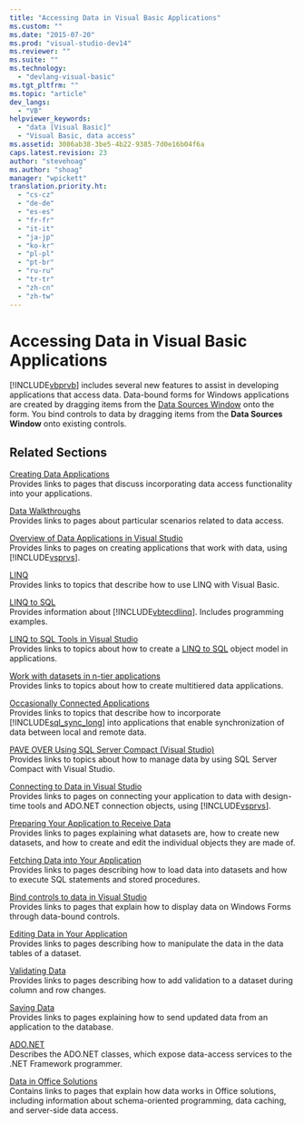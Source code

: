 ```yaml
---
title: "Accessing Data in Visual Basic Applications"
ms.custom: ""
ms.date: "2015-07-20"
ms.prod: "visual-studio-dev14"
ms.reviewer: ""
ms.suite: ""
ms.technology: 
  - "devlang-visual-basic"
ms.tgt_pltfrm: ""
ms.topic: "article"
dev_langs: 
  - "VB"
helpviewer_keywords: 
  - "data [Visual Basic]"
  - "Visual Basic, data access"
ms.assetid: 3086ab38-3be5-4b22-9385-7d0e16b04f6a
caps.latest.revision: 23
author: "stevehoag"
ms.author: "shoag"
manager: "wpickett"
translation.priority.ht: 
  - "cs-cz"
  - "de-de"
  - "es-es"
  - "fr-fr"
  - "it-it"
  - "ja-jp"
  - "ko-kr"
  - "pl-pl"
  - "pt-br"
  - "ru-ru"
  - "tr-tr"
  - "zh-cn"
  - "zh-tw"
---
```

# Accessing Data in Visual Basic Applications
[!INCLUDE[vbprvb](../../csharp/programming-guide/concepts/linq/includes/vbprvb_md.md)] includes several new features to assist in developing applications that access data. Data-bound forms for Windows applications are created by dragging items from the [Data Sources Window](../Topic/Data%20Sources%20Window.md) onto the form. You bind controls to data by dragging items from the **Data Sources Window** onto existing controls.  
  
## Related Sections  
 [Creating Data Applications](../Topic/Creating%20Data%20Applications.md)  
 Provides links to pages that discuss incorporating data access functionality into your applications.  
  
 [Data Walkthroughs](../Topic/Data%20Walkthroughs.md)  
 Provides links to pages about particular scenarios related to data access.  
  
 [Overview of Data Applications in Visual Studio](../Topic/Overview%20of%20Data%20Applications%20in%20Visual%20Studio.md)  
 Provides links to pages on creating applications that work with data, using [!INCLUDE[vsprvs](../../csharp/includes/vsprvs_md.md)].  
  
 [LINQ](../../visual-basic/programming-guide/language-features/linq/index.md)  
 Provides links to topics that describe how to use LINQ with Visual Basic.  
  
 [LINQ to SQL](../Topic/LINQ%20to%20SQL.md)  
 Provides information about [!INCLUDE[vbtecdlinq](../../csharp/includes/vbtecdlinq_md.md)]. Includes programming examples.  
  
 [LINQ to SQL Tools in Visual Studio](../Topic/LINQ%20to%20SQL%20Tools%20in%20Visual%20Studio2.md)  
 Provides links to topics about how to create a [LINQ to SQL](../Topic/LINQ%20to%20SQL.md) object model in applications.  
  
 [Work with datasets in n-tier applications](../Topic/Work%20with%20datasets%20in%20n-tier%20applications.md)  
 Provides links to topics about how to create multitiered data applications.  
  
 [Occasionally Connected Applications](http://msdn.microsoft.com/en-us/5f261728-a9a9-4304-8447-b94404a63099)  
 Provides links to topics that describe how to incorporate [!INCLUDE[sql_sync_long](../../visual-basic/developing-apps/includes/sql_sync_long_md.md)] into applications that enable synchronization of data between local and remote data.  
  
 [PAVE OVER Using SQL Server Compact (Visual Studio)](http://msdn.microsoft.com/en-us/13320dd1-94e5-4077-bf76-8df253695ccc)  
 Provides links to topics about how to manage data by using SQL Server Compact with Visual Studio.  
  
 [Connecting to Data in Visual Studio](../Topic/Connecting%20to%20Data%20in%20Visual%20Studio.md)  
 Provides links to pages on connecting your application to data with design-time tools and ADO.NET connection objects, using [!INCLUDE[vsprvs](../../csharp/includes/vsprvs_md.md)].  
  
 [Preparing Your Application to Receive Data](../Topic/Preparing%20Your%20Application%20to%20Receive%20Data.md)  
 Provides links to pages explaining what datasets are, how to create new datasets, and how to create and edit the individual objects they are made of.  
  
 [Fetching Data into Your Application](../Topic/Fetching%20Data%20into%20Your%20Application.md)  
 Provides links to pages describing how to load data into datasets and how to execute SQL statements and stored procedures.  
  
 [Bind controls to data in Visual Studio](../Topic/Bind%20controls%20to%20data%20in%20Visual%20Studio.md)  
 Provides links to pages that explain how to display data on Windows Forms through data-bound controls.  
  
 [Editing Data in Your Application](../Topic/Editing%20Data%20in%20Your%20Application.md)  
 Provides links to pages describing how to manipulate the data in the data tables of a dataset.  
  
 [Validating Data](../Topic/Validating%20Data.md)  
 Provides links to pages describing how to add validation to a dataset during column and row changes.  
  
 [Saving Data](../Topic/Saving%20Data.md)  
 Provides links to pages explaining how to send updated data from an application to the database.  
  
 [ADO.NET](../Topic/ADO.NET.md)  
 Describes the ADO.NET classes, which expose data-access services to the .NET Framework programmer.  
  
 [Data in Office Solutions](../Topic/Data%20in%20Office%20Solutions.md)  
 Contains links to pages that explain how data works in Office solutions, including information about schema-oriented programming, data caching, and server-side data access.